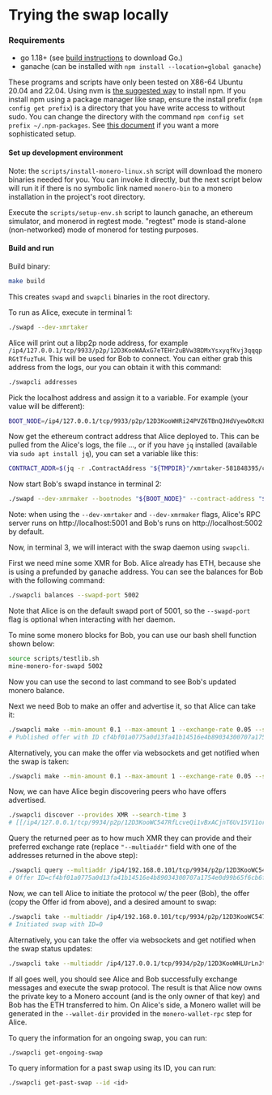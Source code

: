 # Trying the swap locally

### Requirements

- go 1.18+ (see [build instructions](./build.md) to download Go.)
- ganache (can be installed with `npm install --location=global ganache`)

These programs and scripts have only been tested on X86-64 Ubuntu 20.04 and 22.04.
Using nvm is [the suggested way](https://github.com/nvm-sh/nvm#installing-and-updating)
to install npm. If you install npm using a package manager like snap, ensure the install
prefix (`npm config get prefix`) is a directory that you have write access to without sudo.
You can change the directory with the command `npm config set prefix ~/.npm-packages`. See
[this document](https://github.com/sindresorhus/guides/blob/main/npm-global-without-sudo.md)
if you want a more sophisticated setup.

#### Set up development environment

Note: the `scripts/install-monero-linux.sh` script will download the monero binaries needed for you.
You can invoke it directly, but the next script below will run it if there is no symbolic link named
`monero-bin` to a monero installation in the project's root directory.

Execute the `scripts/setup-env.sh` script to launch ganache, an ethereum simulator, and monerod in regtest
mode. "regtest" mode is stand-alone (non-networked) mode of monerod for testing purposes.

#### Build and run

Build binary:
```bash
make build
```

This creates `swapd` and `swapcli` binaries in the root directory.

To run as Alice, execute in terminal 1:
```bash
./swapd --dev-xmrtaker
```

Alice will print out a libp2p node address, for example
`/ip4/127.0.0.1/tcp/9933/p2p/12D3KooWAAxG7eTEHr2uBVw3BDMxYsxyqfKvj3qqqpRGtTfuzTuH`.
This will be used for Bob to connect. You can either grab this address from the
logs, our you can obtain it with this command:
```bash
./swapcli addresses
```
Pick the localhost address and assign it to a variable. For example (your value will be different):
```bash
BOOT_NODE=/ip4/127.0.0.1/tcp/9933/p2p/12D3KooWHRi24PVZ6TBnQJHdVyewDRcKFZtYV3qmB4KQo8iMyqik
```
Now get the ethereum contract address that Alice deployed to. This can be pulled from the Alice's logs,
the file ..., or if you have `jq` installed (available via `sudo apt install jq`), you can set a
variable like this:
```bash
CONTRACT_ADDR=$(jq -r .ContractAddress "${TMPDIR}"/xmrtaker-581848395/contract-address.json)
```

Now start Bob's swapd instance in terminal 2:
```bash
./swapd --dev-xmrmaker --bootnodes "${BOOT_NODE}" --contract-address "${CONTRACT_ADDR}"
```

Note: when using the `--dev-xmrtaker` and `--dev-xmrmaker` flags, Alice's RPC server runs
on http://localhost:5001 and Bob's runs on http://localhost:5002 by default.

Now, in terminal 3, we will interact with the swap daemon using `swapcli`.

First we need mine some XMR for Bob. Alice already has ETH, because she is using
a prefunded by ganache address. You can see the balances for Bob with the following
command:
```bash
./swapcli balances --swapd-port 5002
```
Note that Alice is on the default swapd port of 5001, so the `--swapd-port` flag is optional
when interacting with her daemon.

To mine some monero blocks for Bob, you can use our bash shell function shown below:
```bash
source scripts/testlib.sh
mine-monero-for-swapd 5002
```
Now you can use the second to last command to see Bob's updated monero balance.

Next we need Bob to make an offer and advertise it, so that Alice can take it:
```bash
./swapcli make --min-amount 0.1 --max-amount 1 --exchange-rate 0.05 --swapd-port 5002
# Published offer with ID cf4bf01a0775a0d13fa41b14516e4b89034300707a1754e0d99b65f6cb6fffb9
```

Alternatively, you can make the offer via websockets and get notified when the swap is taken:
```bash
./swapcli make --min-amount 0.1 --max-amount 1 --exchange-rate 0.05 --swapd-port 5002 --subscribe
```

Now, we can have Alice begin discovering peers who have offers advertised.
```bash
./swapcli discover --provides XMR --search-time 3
# [[/ip4/127.0.0.1/tcp/9934/p2p/12D3KooWC547RfLcveQi1vBxACjnT6Uv15V11ortDTuxRWuhubGv /ip4/127.0.0.1/tcp/9934/p2p/12D3KooWC547RfLcveQi1vBxACjnT6Uv15V11ortDTuxRWuhubGv]]
```

Query the returned peer as to how much XMR they can provide and their preferred exchange rate (replace `"--multiaddr"` field with one of the addresses returned in the above step):
```bash
./swapcli query --multiaddr /ip4/192.168.0.101/tcp/9934/p2p/12D3KooWC547RfLcveQi1vBxACjnT6Uv15V11ortDTuxRWuhubGv
# Offer ID=cf4bf01a0775a0d13fa41b14516e4b89034300707a1754e0d99b65f6cb6fffb9 Provides=XMR MinimumAmount=0.1 MaximumAmount=1 ExchangeRate=0.05
```

Now, we can tell Alice to initiate the protocol w/ the peer (Bob), the offer (copy the Offer id from above), and a desired amount to swap:
```bash
./swapcli take --multiaddr /ip4/192.168.0.101/tcp/9934/p2p/12D3KooWC547RfLcveQi1vBxACjnT6Uv15V11ortDTuxRWuhubGv --offer-id cf4bf01a0775a0d13fa41b14516e4b89034300707a1754e0d99b65f6cb6fffb9 --provides-amount 0.05
# Initiated swap with ID=0
```

Alternatively, you can take the offer via websockets and get notified when the swap status updates:
```bash
./swapcli take --multiaddr /ip4/127.0.0.1/tcp/9934/p2p/12D3KooWHLUrLnJtUbaGzTSi6azZavKhNgUZTtSiUZ9Uy12v1eZ7 --offer-id cf4bf01a0775a0d13fa41b14516e4b89034300707a1754e0d99b65f6cb6fffb9 --provides-amount 0.05 --subscribe --swapd-port 5001
```

If all goes well, you should see Alice and Bob successfully exchange messages and execute the swap protocol. The result is that Alice now owns the private key to a Monero account (and is the only owner of that key) and Bob has the ETH transferred to him. On Alice's side, a Monero wallet will be generated in the `--wallet-dir` provided in the `monero-wallet-rpc` step for Alice.

To query the information for an ongoing swap, you can run:
```bash
./swapcli get-ongoing-swap
```

To query information for a past swap using its ID, you can run:
```bash
./swapcli get-past-swap --id <id>
```
